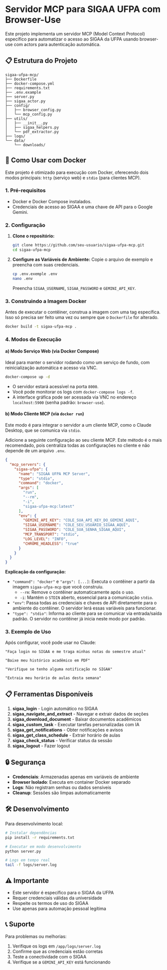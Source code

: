 # Servidor MCP para SIGAA UFPA com Browser-Use

Este projeto implementa um servidor MCP (Model Context Protocol) específico para automatizar o acesso ao SIGAA da UFPA usando browser-use com actors para autenticação automática.

## 📋 Estrutura do Projeto

```
sigaa-ufpa-mcp/
├── Dockerfile
├── docker-compose.yml
├── requirements.txt
├── .env.example
├── server.py
├── sigaa_actor.py
├── config/
│   ├── browser_config.py
│   └── mcp_config.py
├── utils/
│   ├── __init__.py
│   ├── sigaa_helpers.py
│   └── pdf_extractor.py
├── logs/
└── data/
    └── downloads/
```
## 🚀 Como Usar com Docker

Este projeto é otimizado para execução com Docker, oferecendo dois modos principais: `http` (serviço web) e `stdio` (para clientes MCP).

### 1. Pré-requisitos

- Docker e Docker Compose instalados.
- Credenciais de acesso ao SIGAA e uma chave de API para o Google Gemini.

### 2. Configuração

1.  **Clone o repositório:**
    ```bash
    git clone https://github.com/seu-usuario/sigaa-ufpa-mcp.git
    cd sigaa-ufpa-mcp
    ```

2.  **Configure as Variáveis de Ambiente:**
    Copie o arquivo de exemplo e preencha com suas credenciais.
    ```bash
    cp .env.exemple .env
    nano .env
    ```
    Preencha `SIGAA_USERNAME`, `SIGAA_PASSWORD` e `GEMINI_API_KEY`.

### 3. Construindo a Imagem Docker

Antes de executar o contêiner, construa a imagem com uma tag específica. Isso só precisa ser feito uma vez ou sempre que o `Dockerfile` for alterado.

```bash
docker build -t sigaa-ufpa-mcp .
```

### 4. Modos de Execução

#### a) Modo Serviço Web (via Docker Compose)

Ideal para manter o servidor rodando como um serviço de fundo, com reinicialização automática e acesso via VNC.

```bash
docker-compose up -d
```

- O servidor estará acessível na porta `8000`.
- Você pode monitorar os logs com `docker-compose logs -f`.
- A interface gráfica pode ser acessada via VNC no endereço `localhost:5900` (senha padrão: `browser-use`).

#### b) Modo Cliente MCP (via `docker run`)

Este modo é para integrar o servidor a um cliente MCP, como o Claude Desktop, que se comunica via `stdio`.

Adicione a seguinte configuração ao seu cliente MCP. Este método é o mais recomendado, pois centraliza todas as configurações no cliente e não depende de um arquivo `.env`.

```json
{
  "mcp_servers": {
    "sigaa-ufpa": {
      "name": "SIGAA UFPA MCP Server",
      "type": "stdio",
      "command": "docker",
      "args": [
        "run",
        "--rm",
        "-i",
        "sigaa-ufpa-mcp:latest"
      ],
      "env": {
        "GEMINI_API_KEY": "COLE_SUA_API_KEY_DO_GEMINI_AQUI",
        "SIGAA_USERNAME": "COLE_SEU_USUARIO_SIGAA_AQUI",
        "SIGAA_PASSWORD": "COLE_SUA_SENHA_SIGAA_AQUI",
        "MCP_TRANSPORT": "stdio",
        "LOG_LEVEL": "INFO",
        "CHROME_HEADLESS": "true"
      }
    }
  }
}
```

**Explicação da configuração:**

- `"command": "docker"` e `"args": [...]`: Executa o contêiner a partir da imagem `sigaa-ufpa-mcp` que você construiu.
  - `--rm`: Remove o contêiner automaticamente após o uso.
  - `-i`: Mantém o `STDIN` aberto, essencial para a comunicação `stdio`.
- `"env"`: Passa todas as credenciais e chaves de API diretamente para o ambiente do contêiner. O servidor lerá essas variáveis para funcionar.
- `"type": "stdio"`: Informa ao cliente para se comunicar via entrada/saída padrão. O servidor no contêiner já inicia neste modo por padrão.

### 3. Exemplo de Uso

Após configurar, você pode usar no Claude:

```
"Faça login no SIGAA e me traga minhas notas do semestre atual"

"Baixe meu histórico acadêmico em PDF"

"Verifique se tenho alguma notificação no SIGAA"

"Extraia meu horário de aulas desta semana"
```

## 📋 Ferramentas Disponíveis

1. **sigaa_login** - Login automático no SIGAA
2. **sigaa_navigate_and_extract** - Navegar e extrair dados de seções
3. **sigaa_download_document** - Baixar documentos acadêmicos  
4. **sigaa_custom_task** - Executar tarefas personalizadas com IA
5. **sigaa_get_notifications** - Obter notificações e avisos
6. **sigaa_get_class_schedule** - Extrair horário de aulas
7. **sigaa_check_status** - Verificar status da sessão
8. **sigaa_logout** - Fazer logout

## 🔒 Segurança

- **Credenciais**: Armazenadas apenas em variáveis de ambiente
- **Browser Isolado**: Executa em container Docker separado
- **Logs**: Não registram senhas ou dados sensíveis
- **Cleanup**: Sessões são limpas automaticamente

## 🛠️ Desenvolvimento

Para desenvolvimento local:

```bash
# Instalar dependências
pip install -r requirements.txt

# Executar em modo desenvolvimento
python server.py

# Logs em tempo real
tail -f logs/server.log
```

## ⚠️ Importante

- Este servidor é específico para o SIGAA da UFPA
- Requer credenciais válidas da universidade  
- Respeite os termos de uso do SIGAA
- Use apenas para automação pessoal legítima

## 📞 Suporte

Para problemas ou melhorias:

1. Verifique os logs em `/app/logs/server.log`
2. Confirme que as credenciais estão corretas
3. Teste a conectividade com o SIGAA
4. Verifique se a `GEMINI_API_KEY` está funcionando